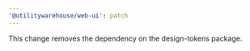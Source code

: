 ```yaml
---
'@utilitywarehouse/web-ui': patch
---
```


This change removes the dependency on the design-tokens package.
